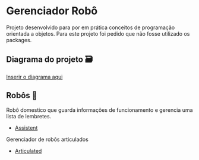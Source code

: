 # Gerenciador Robô
Projeto desenvolvido para por em prática conceitos de programação orientada a objetos.
Para este projeto foi pedido que não fosse utilizado os packages. 

## Diagrama do projeto 🗃️
[Inserir o diagrama aqui]()

## Robôs 🤖
Robô domestico que guarda informações de funcionamento e gerencia uma lista de lembretes.
- [Assistent]()

Gerenciador de robôs articulados
- [Articulated]()
